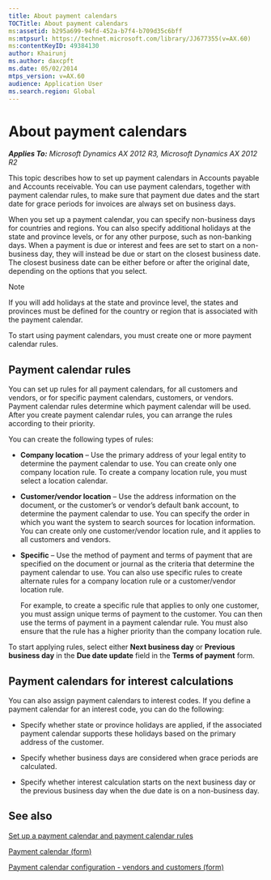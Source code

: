 ```yaml
---
title: About payment calendars
TOCTitle: About payment calendars
ms:assetid: b295a699-94fd-452a-b7f4-b709d35c6bff
ms:mtpsurl: https://technet.microsoft.com/library/JJ677355(v=AX.60)
ms:contentKeyID: 49384130
author: Khairunj
ms.author: daxcpft
ms.date: 05/02/2014
mtps_version: v=AX.60
audience: Application User
ms.search.region: Global
---
```


# About payment calendars 


_**Applies To:** Microsoft Dynamics AX 2012 R3, Microsoft Dynamics AX 2012 R2_

This topic describes how to set up payment calendars in Accounts payable and Accounts receivable. You can use payment calendars, together with payment calendar rules, to make sure that payment due dates and the start date for grace periods for invoices are always set on business days.

When you set up a payment calendar, you can specify non-business days for countries and regions. You can also specify additional holidays at the state and province levels, or for any other purpose, such as non-banking days. When a payment is due or interest and fees are set to start on a non-business day, they will instead be due or start on the closest business date. The closest business date can be either before or after the original date, depending on the options that you select.


> [!NOTE]
> <P>If you will add holidays at the state and province level, the states and provinces must be defined for the country or region that is associated with the payment calendar.</P>



To start using payment calendars, you must create one or more payment calendar rules.

## Payment calendar rules

You can set up rules for all payment calendars, for all customers and vendors, or for specific payment calendars, customers, or vendors. Payment calendar rules determine which payment calendar will be used. After you create payment calendar rules, you can arrange the rules according to their priority.

You can create the following types of rules:

  - **Company location** – Use the primary address of your legal entity to determine the payment calendar to use. You can create only one company location rule. To create a company location rule, you must select a location calendar.

  - **Customer/vendor location** – Use the address information on the document, or the customer’s or vendor’s default bank account, to determine the payment calendar to use. You can specify the order in which you want the system to search sources for location information. You can create only one customer/vendor location rule, and it applies to all customers and vendors.

  - **Specific** – Use the method of payment and terms of payment that are specified on the document or journal as the criteria that determine the payment calendar to use. You can also use specific rules to create alternate rules for a company location rule or a customer/vendor location rule.
    
    For example, to create a specific rule that applies to only one customer, you must assign unique terms of payment to the customer. You can then use the terms of payment in a payment calendar rule. You must also ensure that the rule has a higher priority than the company location rule.

To start applying rules, select either **Next business day** or **Previous business day** in the **Due date update** field in the **Terms of payment** form.

## Payment calendars for interest calculations

You can also assign payment calendars to interest codes. If you define a payment calendar for an interest code, you can do the following:

  - Specify whether state or province holidays are applied, if the associated payment calendar supports these holidays based on the primary address of the customer.

  - Specify whether business days are considered when grace periods are calculated.

  - Specify whether interest calculation starts on the next business day or the previous business day when the due date is on a non-business day.

## See also

[Set up a payment calendar and payment calendar rules](set-up-a-payment-calendar-and-payment-calendar-rules.md)

[Payment calendar (form)](https://technet.microsoft.com/library/jj677409\(v=ax.60\))

[Payment calendar configuration - vendors and customers (form)](https://technet.microsoft.com/library/jj677400\(v=ax.60\))

  


